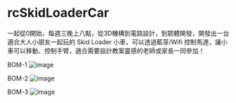 # rcSkidLoaderCar

一起從0開始，每週三晚上八點，從3D機構到電路設計，到韌體開發，開發出一台適合大人小朋友一起玩的 Skid Loader 小車，可以透過藍芽/Wifi 控制馬達，讓小車可以移動、控制手臂，適合需要設計教案靈感的老師或家長一同參加！

BOM-1
![image](https://user-images.githubusercontent.com/11693540/205815601-deb1ed06-9adc-4b7c-925b-76c0be4f9f28.png)

BOM-2
![image](https://user-images.githubusercontent.com/11693540/205815986-169ad4b8-0f41-42ff-8d61-eeab1d976a6b.png)

BOM-3
![image](https://user-images.githubusercontent.com/11693540/205816311-4d4a56b2-48f8-40f7-898f-261e82c94747.png)

